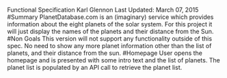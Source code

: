 Functional Specification
Karl Glennon
Last Updated: March 07, 2015
#Summary
PlanetDatabase.com is an (imaginary) service which provides information about
the eight planets of the solar system. For this project it will just display the names
of the planets and their distance from the Sun.
#Non Goals
This version will not support any functionality outside of this spec. No need to
show any more planet information other than the list of planets, and their distance
from the sun.
#Homepage
User opens the homepage and is presented with some intro text and the list of
planets. The planet list is populated by an API call to retrieve the planet list. 

